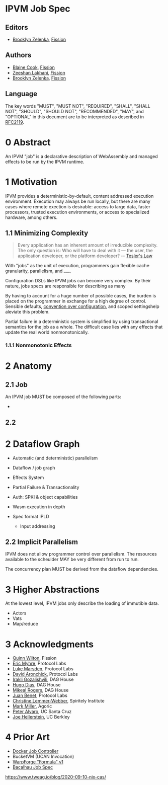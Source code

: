 # IPVM Job Spec

## Editors

* [Brooklyn Zelenka](https://github.com/expede), [Fission](https://fission.codes)

## Authors

* [Blaine Cook](https://github.com/blaine), [Fission](https://fission.codes)
* [Zeeshan Lakhani](https://github.com/zeeshanlakhani), [Fission](https://fission.codes)
* [Brooklyn Zelenka](https://github.com/expede), [Fission](https://fission.codes)
    
## Language

The key words "MUST", "MUST NOT", "REQUIRED", "SHALL", "SHALL NOT", "SHOULD", "SHOULD NOT", "RECOMMENDED", "MAY", and "OPTIONAL" in this document are to be interpreted as described in [RFC2119](https://datatracker.ietf.org/doc/html/rfc2119).

# 0 Abstract

An IPVM "job" is a declarative description of WebAssembly and managed effects to be run by the IPVM runtime.

# 1 Motivation

IPVM provides a deterministic-by-default, content addressed execution environment. Execution may always be run locally, but there are many cases where remote exection is desirable: access to large data, faster processors, trusted execution environments, or access to specialized hardware, among others.

## 1.1 Minimizing Complexity

> Every application has an inherent amount of irreducible complexity. The only question is: Who will have to deal with it — the user, the application developer, or the platform developer?
> -- [Tesler's Law](https://en.wikipedia.org/wiki/Law_of_conservation_of_complexity)

With "jobs" as the unit of execution, programmers gain flexible cache granularity, parallelism, and ___.

Configuration DSLs like IPVM jobs can become very complex. By their nature, jobs specs are responsible for describing as many 

By having to account for a huge number of possible cases, the burden is placed on the programmer in exchange for a high degree of control. Sensible defaults, [convention over configuration](https://en.wikipedia.org/wiki/Convention_over_configuration), and scoped settingshelp aleviate this problem.

Partial failure in a deterministic system is simplified by using transactional semantics for the job as a whole. The difficult case lies with any effects that update the real world nonmonotonically.


### 1.1.1 Nonmonotonic Effects


# 2 Anatomy

## 2.1 Job

An IPVM job MUST be composed of the following parts:

* 

## 2.2 

# 2 Dataflow Graph

* Automatic (and deterministic) parallelism
* Dataflow / job graph
* Effects System
* Partial Failure & Transactionality 
* Auth: SPKI & object capabilities

* Wasm execution in depth
* Spec format IPLD
  * Input addressing

## 2.2 Implicit Parallelism

IPVM does not allow programmer control over parallelism. The resources available to the scheulder MAY be very different from run to run.

The concurrency plan MUST be derived from the dataflow dependencies.


# 3 Higher Abstractions

At the lowest level, IPVM jobs only describe the loading of immutible data.

* Actors
* Vats
* Map/reduce

# 3 Acknowledgments

* [Quinn Wilton](https://github.com/QuinnWilton), Fission
* [Eric Myhre](https://github.com/warpfork), Protocol Labs
* [Luke Marsden](https://github.com/lukemarsden), Protocol Labs
* [David Aronchick](https://www.davidaronchick.com/), Protocol Labs
* [Irakli Gozalishvili](https://github.com/Gozala), DAG House
* [Hugo Dias](https://github.com/hugomrdias), DAG House
* [Mikeal Rogers](https://github.com/mikeal/), DAG House
* [Juan Benet](https://github.com/jbenet/), Protocol Labs
* [Christine Lemmer-Webber](https://github.com/cwebber), Spiritely Institute
* [Mark Miller](https://github.com/erights), Agoric
* [Peter Alvaro](https://github.com/palvaro), UC Santa Cruz
* [Joe Hellerstein](https://github.com/jhellerstein), UC Berkley

# 4 Prior Art

* [Docker Job Controller](https://kubernetes.io/docs/concepts/workloads/controllers/job/)
* BucketVM (UCAN Invocation)
* [WarpForge "Formula" v1](https://github.com/warpfork/warpforge/blob/master/examples/110-formula-usage/example-formula-exec.md)
* [Bacalhau Job Spec](https://github.com/filecoin-project/bacalhau/blob/8568239299b5881bc90e3d6be2c9aa06c0cb3936/pkg/model/job.go#L192)






https://www.tweag.io/blog/2020-09-10-nix-cas/

